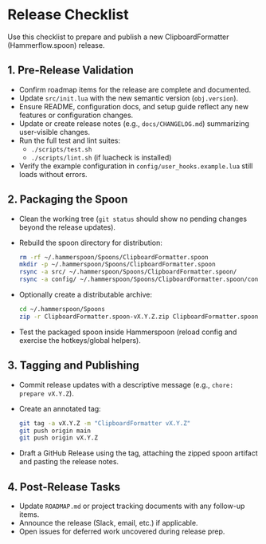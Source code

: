# Release Checklist

Use this checklist to prepare and publish a new ClipboardFormatter (Hammerflow.spoon) release.

## 1. Pre-Release Validation

- Confirm roadmap items for the release are complete and documented.
- Update `src/init.lua` with the new semantic version (`obj.version`).
- Ensure README, configuration docs, and setup guide reflect any new features or configuration changes.
- Update or create release notes (e.g., `docs/CHANGELOG.md`) summarizing user-visible changes.
- Run the full test and lint suites:
  - `./scripts/test.sh`
  - `./scripts/lint.sh` (if luacheck is installed)
- Verify the example configuration in `config/user_hooks.example.lua` still loads without errors.

## 2. Packaging the Spoon

- Clean the working tree (`git status` should show no pending changes beyond the release updates).
- Rebuild the spoon directory for distribution:

  ```bash
  rm -rf ~/.hammerspoon/Spoons/ClipboardFormatter.spoon
  mkdir -p ~/.hammerspoon/Spoons/ClipboardFormatter.spoon
  rsync -a src/ ~/.hammerspoon/Spoons/ClipboardFormatter.spoon/
  rsync -a config/ ~/.hammerspoon/Spoons/ClipboardFormatter.spoon/config/
  ```

- Optionally create a distributable archive:

  ```bash
  cd ~/.hammerspoon/Spoons
  zip -r ClipboardFormatter.spoon-vX.Y.Z.zip ClipboardFormatter.spoon
  ```

- Test the packaged spoon inside Hammerspoon (reload config and exercise the hotkeys/global helpers).

## 3. Tagging and Publishing

- Commit release updates with a descriptive message (e.g., `chore: prepare vX.Y.Z`).
- Create an annotated tag:

  ```bash
  git tag -a vX.Y.Z -m "ClipboardFormatter vX.Y.Z"
  git push origin main
  git push origin vX.Y.Z
  ```

- Draft a GitHub Release using the tag, attaching the zipped spoon artifact and pasting the release notes.

## 4. Post-Release Tasks

- Update `ROADMAP.md` or project tracking documents with any follow-up items.
- Announce the release (Slack, email, etc.) if applicable.
- Open issues for deferred work uncovered during release prep.
